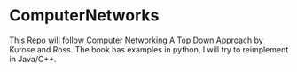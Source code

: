 # ComputerNetworks
This Repo will follow Computer Networking A Top Down Approach by Kurose and Ross. The book has examples in python, I will try to reimplement in Java/C++.